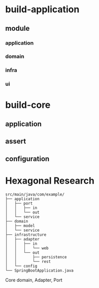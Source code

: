 # build-application
## module
### application
### domain
### infra
### ui
# build-core
## application
## assert
## configuration

# Hexagonal Research
```
src/main/java/com/example/
├── application
│   ├── port
│   │   ├── in
│   │   └── out
│   └── service
├── domain
│   ├── model
│   └── service
├── infrastructure
│   ├── adapter
│   │   ├── in
│   │   │   └── web
│   │   └── out
│   │       ├── persistence
│   │       └── rest
│   └── config
└── SpringBootApplication.java
```
Core domain, Adapter, Port
